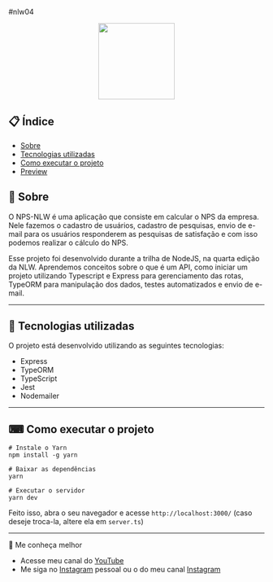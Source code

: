 #nlw04
<p align="center">
  <img src="https://ik.imagekit.io/uafxvegvbr1/nlwgithub_IwfcyXWsk.png" width="150" >
</p>

<div align="center">

</div>

## 📋 Índice

- [Sobre](#-Sobre)
- [Tecnologias utilizadas](#-Tecnologias-utilizadas)
- [Como executar o projeto](#-Como-executar-o-projeto)
- [Preview](#-Preview)


## 📖 Sobre 

O NPS-NLW é uma aplicação que consiste em calcular o NPS da empresa. Nele fazemos o cadastro de usuários, cadastro de pesquisas, envio de e-mail para os usuários responderem as pesquisas de satisfação e com isso podemos realizar o cálculo do NPS.

Esse projeto foi desenvolvido durante a trilha de NodeJS, na quarta edição da NLW. Aprendemos conceitos sobre o que é um API, como iniciar um projeto utilizando Typescript e Express para gerenciamento das rotas, TypeORM para manipulação dos dados, testes automatizados e envio de e-mail.

--- 

## 🚀 Tecnologias utilizadas

O projeto está desenvolvido utilizando as seguintes tecnologias:

- Express
- TypeORM
- TypeScript
- Jest 
- Nodemailer 

--- 

## ⌨ Como executar o projeto

```
# Instale o Yarn
npm install -g yarn

# Baixar as dependências
yarn

# Executar o servidor
yarn dev
```

Feito isso, abra o seu navegador e acesse `http://localhost:3000/` (caso deseje troca-la, altere ela em `server.ts`)

---
🧑 Me conheça melhor
-   Acesse meu canal do [YouTube](https://www.youtube.com/channel/UCVkxzvBQds33CM9DYq4Uwbw)
-   Me siga no [Instagram](https://instagram.com/gabrielsalvatoreee) pessoal ou o do meu canal [Instagram](https://instagram.com/coisasbostas3)
